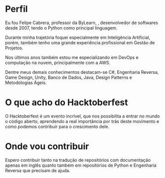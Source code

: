 # Perfil

Eu fou Felipe Cabrera, professor da ByLearn, , desenvolvedor de softwares desde 2007, tendo o Python como principal linguagem.

Durante minha trajetória foquei especialmente em Inteligência Artificial, porém, também tenho uma grande experiência profissional em Gestão de Projetos.

Nos últimos anos também estou me especializando em DevOps e computação na nuvem, principalmente com a AWS.

Dentre meus demais conhecimentos destacam-se C#, Engenharia Reversa, Game Design, Unity, Banco de Dados, Java, Design Patterns e Metodologias Ágeis.

# O que acho do Hacktoberfest

O Hacktoberfest é um evento incrível, que nos possibilita a entrar no mundo o código aberto, aprendendo a real importância por trás deste movimento e como podemos contribuir para o crescimento dele.

# Onde vou contribuir 

Espero contribuir tanto na tradução de repositórios com documentação apenas em inglês quanto também em repositórios de Python e Engenharia Reversa que precisam de ajuda.

